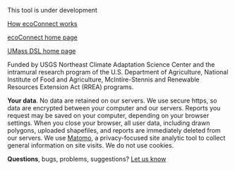 This tool is under development


<a href="https://landeco.umass.edu/web/lcc/dsl/ecoconnect/dsl_documentation_ecoConnect.pdf" target="_blank" rel="noopener noreferrer">How ecoConnect works</a>

<a href="https://umassdsl.org/data/ecoConnect" target="_blank" rel="noopener noreferrer">ecoConnect home page</a>

<a href="https://umassdsl.org/" target="_blank" rel="noopener noreferrer">UMass DSL home page</a>

Funded by USGS Northeast Climate Adaptation Science Center and the intramural research program of the U.S. Department of Agriculture, National Institute of Food and Agriculture, McIntire-Stennis and Renewable Resources Extension Act (RREA) programs.

**Your data**. No data are retained on our servers. We use secure https, so data are encrypted between your computer and our servers. Reports you request may be saved on your computer, depending on your browser settings. When you close your browser, all user data, including drawn polygons, uploaded shapefiles, and reports are immediately deleted from our servers. 
We use <a href="https://matomo.org/" target="_blank" rel="noopener noreferrer">Matomo</a>, a privacy-focused site analytic
tool to collect general information on site visits. We do not use cookies.

**Questions**, bugs, problems, suggestions? <a href="https://umassdsl.webgis1.com/hesk/index.php?a=add&category=5" target="_blank" rel="noopener noreferrer">Let us know</a>
